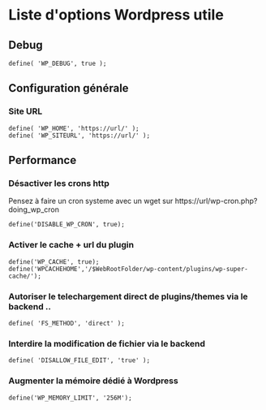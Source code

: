 # Liste d'options Wordpress utile

## Debug
```
define( 'WP_DEBUG', true );
```

## Configuration générale
### Site URL 
```
define( 'WP_HOME', 'https://url/' );
define( 'WP_SITEURL', 'https://url/' );
```

## Performance
### Désactiver les crons http 
Pensez à faire un cron systeme avec un wget sur https://url/wp-cron.php?doing_wp_cron
```
define('DISABLE_WP_CRON', true);
```

### Activer le cache + url du plugin
```
define('WP_CACHE', true);
define('WPCACHEHOME','/$WebRootFolder/wp-content/plugins/wp-super-cache/');
```

### Autoriser le telechargement direct de plugins/themes via le backend ..
```
define( 'FS_METHOD', 'direct' );
```

### Interdire la modification de fichier via le backend
```
define( 'DISALLOW_FILE_EDIT', 'true' );
```

### Augmenter la mémoire dédié à Wordpress 
```
define('WP_MEMORY_LIMIT', '256M');
```
